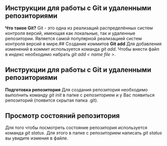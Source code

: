 ## Инструкции для работы с Git и удаленными репозиториями

**Что такое Git?**
Git - это одна из реализаций распределённых систем контроля версий, имеющая как локальные, так и удаленные репозитории. Является самой популярной реализацией систем контроля версий в мире.## Создание коммитов
**Git add**
Для добавления изменений в коммит используется команда *git add*. Чтобы внести файл в индекс необходимо набрать *git add < name file >*.
## Инструкции для работы с Git и удаленными репозиториями
**Подготовка репозитория**
Для создания репозитория необходимо выполнить команду *git init* в папке с репозиторием и у Вас появиться репозиторий (появится скрытая папка .git).
## Просмотр состояний репозитория
Для того чтобы посмотреть состояние репозитория используется команда *git status*. Для этого в   папке с репозиторием написать *git status*  вы увидите измения в файле.